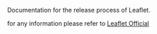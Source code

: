 Documentation for the release process of Leaflet.

for any information please refer to [Leaflet Official](http://leafletjs.com/)